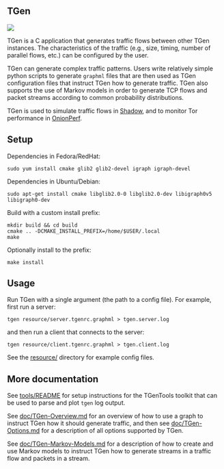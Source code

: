 ## TGen

![](https://github.com/shadow/tgen/workflows/Tests/badge.svg)

TGen is a C application that generates traffic flows between other
TGen instances. The characteristics of the traffic (e.g., size, timing,
number of parallel flows, etc.) can be configured by the user.

TGen can generate complex traffic patterns. Users write relatively simple
python scripts to generate `graphml` files that are then used as TGen
configuration files that instruct TGen how to generate traffic. TGen also
supports the use of Markov models in order to generate TCP flows and packet
streams according to common probability distributions.

TGen is used to simulate traffic flows in [Shadow](https://github.com/shadow/shadow),
and to monitor Tor performance in [OnionPerf](https://gitweb.torproject.org/onionperf.git).

## Setup

Dependencies in Fedora/RedHat:

    sudo yum install cmake glib2 glib2-devel igraph igraph-devel

Dependencies in Ubuntu/Debian:

    sudo apt-get install cmake libglib2.0-0 libglib2.0-dev libigraph0v5 libigraph0-dev

Build with a custom install prefix:

    mkdir build && cd build
    cmake .. -DCMAKE_INSTALL_PREFIX=/home/$USER/.local
    make

Optionally install to the prefix:

    make install

## Usage

Run TGen with a single argument (the path to a config file). For example,
first run a server:

    tgen resource/server.tgenrc.graphml > tgen.server.log

and then run a client that connects to the server:

    tgen resource/client.tgenrc.graphml > tgen.client.log

See the [resource/](resource) directory for example config files.

## More documentation

See [tools/README](tools/README) for setup instructions for
the TGenTools toolkit that can be used to parse and plot `tgen` log output.

See [doc/TGen-Overview.md](doc/TGen-Overview.md) for an overview of how to use
a graph to instruct TGen how it should generate traffic, and then see
[doc/TGen-Options.md](doc/TGen-Options.md) for a description of all options
supported by TGen.

See [doc/TGen-Markov-Models.md](doc/TGen-Markov-Models.md) for a description
of how to create and use Markov models to instruct TGen how to generate
streams in a traffic flow and packets in a stream.
